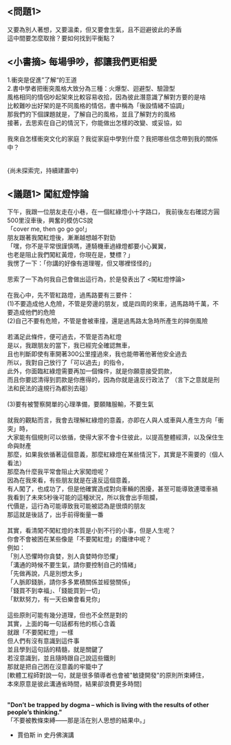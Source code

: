 ## <問題1>
又要為別人著想，又要溫柔，但又要會生氣，且不迴避彼此的矛盾  
這中間要怎麼取捨？要如何找到平衡點？

## <小書摘> 每場爭吵，都讓我們更相愛
1.衝突是促進”了解“的王道  
2.書中學者把衝突風格大致分為三種：火爆型、迴避型、驗證型  
風格相同的情侶吵起架來比較容易收拾，因為彼此潛意識了解對方要的是啥  
比較難吵出好架的是不同風格的情侶，書中稱為「後設情緒不協調」  
那我們的下個課題就是，了解自己的風格，並且了解對方的風格  
接著，去思索在自己的情況下，你能做出怎樣的改變、或妥協，如  
<br>
我來自怎樣衝突文化的家庭？我從家庭中學到什麼？我把哪些信念帶到我的關係中？  
<br>  
{尚未探索完，持續建置中}

## <議題1> 闖紅燈悖論  
下午，我跟一位朋友走在小巷，在一個紅綠燈小十字路口，
我前後左右確認方圓500里沒車後，興奮的模仿CS說  
「cover me, then go go go!」  
朋友跟著我闖紅燈後，漸漸越想越不對勁  
「嘿，你不是平常很謹慎嗎，連騎機車過綠燈都要小心翼翼，  
也老是阻止我們闖紅黃燈，你現在是，雙標？」  
我愣了一下：「你講的好像有道理喔，但又哪裡怪怪的」  
<br>
思索了一下為何我自己會做出這行為，於是發表出了 <闖紅燈悖論>  
<br>
在我心中，先不管紅路燈，過馬路要有三要件：  
(1)不要造成他人危險，不管是旁邊的朋友，或是四周的來車，過馬路時千萬，不要造成他們的危險  
(2)自己不要有危險，不管是會被車撞，還是過馬路太急時所產生的摔倒風險  
<br>
若滿足此條件，便可過去，不管是否為紅燈  
是以，我跟朋友的當下，我已經完全確認無車，  
且也判斷即使有車開著300公里撞過來，我也能帶著他著他安全過去  
所以，我對自己放行了「可以過去」的指令，  
此外，你面臨紅綠燈需要再加一個條件，就是你願意接受罰款，  
而且你要認清得到罰款是你應得的，因為你就是違反行政法了
（言下之意就是刑法和民法的違規行為都別去碰）  
<br>
(3)要有被警察開單的心理準備，要願賭服輸，不要生氣  
<br>
就我的觀點而言，我會去理解紅綠燈的意義，亦即在人與人或車與人產生方向「衝突」時，  
大家能有個規則可以依循，使得大家不會卡住彼此，以提高整體經濟，以及保住生命與財產  
那麼，如果我依循著這個意義，那麼紅綠燈在某些情況下，其實是不需要的（個人看法）  
那麼為什麼我平常會阻止大家闖燈呢？  
因為在我來看，有些朋友就是在違反這個意義，  
有人闖了，也成功了，但是他確實造成對向車輛的困擾，甚至可能導致連環車禍  
我看到了未來5秒後可能的這種狀況，所以我會出手阻攔，  
代價是，這行為可能導致我可能被認為是很煩的朋友  
那這就是後話了，出手前得衡量一番  
<br>
其實，看清闖不闖紅燈的本質是小到不行的小事，但是人生呢？  
你會不會被困在某些像是「不要闖紅燈」的鐵律中呢？  
例如：  
「別人恐懼時你貪婪，別人貪婪時你恐懼」  
「溝通的時候不要生氣，請你要控制自己的情緒」  
「先做再說，凡是別想太多」  
「人脈即錢脈，請你多多累積關係並經營關係」  
「錢買不到幸福」、「錢能買到一切」  
「默默努力，有一天伯樂會看見你」  
<br>
這些原則可能有幾分道理，但也不全然是對的  
其實，上面的每一句話都有他的核心含義  
就跟「不要闖紅燈」一樣  
但人們有沒有意識到這件事  
並且學到這句話的精髓，就是關鍵了  
若沒意識到，並且隨時跟自己說這些鐵則  
那就是把自己困在沒意義的牢籠中了  
[軟體工程師對說一句，就是很多領導者也會被"敏捷開發"的原則所束縛住，  
本來原意是彼此溝通省時間，結果卻浪費更多時間]  
<br>

**"Don’t be trapped by dogma – which is living with the results of other people’s thinking."**  
「不要被教條束縛——那是活在別人思想的結果中。」
<br>
- 賈伯斯 in 史丹佛演講


